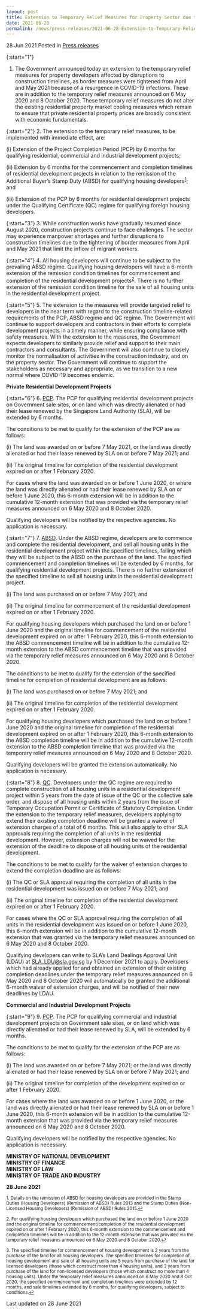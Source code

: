 ```yaml
---
layout: post
title: Extension to Temporary Relief Measures for Property Sector due to Coronavirus Disease 2019 (COVID-19) Pandemic
date: 2021-06-28
permalink: /news/press-releases/2021-06-28-Extension-to-Temporary-Relief-Measures-Property-Sector-due-to-COVID19 
---
```


28 Jun 2021 Posted in [Press releases](/news/press-releases)

{:start="1"}
1. The Government announced today an extension to the temporary relief measures for property developers affected by disruptions to construction timelines, as border measures were tightened from April and May 2021 because of a resurgence in COVID-19 infections. These are in addition to the temporary relief measures announced on 6 May 2020 and 8 October 2020. These temporary relief measures do not alter the existing residential property market cooling measures which remain to ensure that private residential property prices are broadly consistent with economic fundamentals.

{:start="2"}
2. The extension to the temporary relief measures, to be implemented with immediate effect, are:

   (i)	Extension of the Project Completion Period (PCP) by 6 months for qualifying residential, commercial and industrial development projects;

   (ii) Extension by 6 months for the commencement and completion timelines of residential development projects in relation to the remission of the Additional Buyer’s Stamp Duty (ABSD) for qualifying housing developers<sup><a href="#fn1" id="ref1">1</a></sup>;  and

   (iii) Extension of the PCP by 6 months for residential development projects under the Qualifying Certificate (QC) regime for qualifying foreign housing developers.

{:start="3"}
3. While construction works have gradually resumed since August 2020, construction projects continue to face challenges. The sector may experience manpower shortages and further disruptions to construction timelines due to the tightening of border measures from April and May 2021 that limit the inflow of migrant workers.

{:start="4"}
4. All housing developers will continue to be subject to the prevailing ABSD regime. Qualifying housing developers will have a 6-month extension of the remission condition timelines for commencement and completion of the residential development projects<sup><a href="#fn2" id="ref2">2</a></sup>.  There is no further extension of the remission condition timeline for the sale of all housing units in the residential development project. 

{:start="5"}
5. The extension to the measures will provide targeted relief to developers in the near term with regard to the construction timeline-related requirements of the PCP, ABSD regime and QC regime. The Government will continue to support developers and contractors in their efforts to complete development projects in a timely manner, while ensuring compliance with safety measures. With the extension to the measures, the Government expects developers to similarly provide relief and support to their main contractors and consultants. The Government will also continue to closely monitor the normalisation of activities in the construction industry, and on the property sector. The Government will continue to support the stakeholders as necessary and appropriate, as we transition to a new normal where COVID-19 becomes endemic.

<b>Private Residential Development Projects</b>

{:start="6"}
6. <u>PCP</u>. The PCP for qualifying residential development projects on Government sale sites, or on land which was directly alienated or had their lease renewed by the Singapore Land Authority (SLA), will be extended by 6 months. 

   The conditions to be met to qualify for the extension of the PCP are as follows:

   (i)	The land was awarded on or before 7 May 2021, or the land was directly alienated or had their lease renewed by SLA on or before 7 May 2021; and 
    
   (ii) The original timeline for completion of the residential development expired on or after 1 February 2020.

   For cases where the land was awarded on or before 1 June 2020, or where the land was directly alienated or had their lease renewed by SLA on or before 1 June 2020, this 6-month extension will be in addition to the cumulative 12-month extension that was provided via the temporary relief measures announced on 6 May 2020 and 8 October 2020.

   Qualifying developers will be notified by the respective agencies. No application is necessary. 

{:start="7"}
7. <u>ABSD</u>. Under the ABSD regime, developers are to commence and complete the residential development, and sell all housing units in the residential development project within the specified timelines,  failing which they will be subject to the ABSD on the purchase of the land. The specified commencement and completion timelines will be extended by 6 months, for qualifying residential development projects. There is no further extension of the specified timeline to sell all housing units in the residential development project.

   (i)	The land was purchased on or before 7 May 2021; and

   (ii) The original timeline for commencement of the residential development expired on or after 1 February 2020.

   For qualifying housing developers which purchased the land on or before 1 June 2020 and the original timeline for commencement of the residential development expired on or after 1 February 2020, this 6-month extension to the ABSD commencement timeline will be in addition to the cumulative 12-month extension to the ABSD commencement timeline that was provided via the temporary relief measures announced on 6 May 2020 and 8 October 2020.

   The conditions to be met to qualify for the extension of the specified timeline for completion of residential development are as follows:

   (i)	The land was purchased on or before 7 May 2021; and
   
   (ii) The original timeline for completion of the residential development expired on or after 1 February 2020.

   For qualifying housing developers which purchased the land on or before 1 June 2020 and the original timeline for completion of the residential development expired on or after 1 February 2020, this 6-month extension to the ABSD completion timeline will be in addition to the cumulative 12-month extension to the ABSD completion timeline that was provided via the temporary relief measures announced on 6 May 2020 and 8 October 2020.

   Qualifying developers will be granted the extension automatically. No application is necessary. 

{:start="8"}
8. <u>QC</u>. Developers under the QC regime are required to complete construction of all housing units in a residential development project within 5 years from the date of issue of the QC or the collective sale order, and dispose of all housing units within 2 years from the issue of Temporary Occupation Permit or Certificate of Statutory Completion. Under the extension to the temporary relief measures, developers applying to extend their existing completion deadline will be granted a waiver of extension charges of a total of 6 months. This will also apply to other SLA approvals requiring the completion of all units in the residential development. However, extension charges will not be waived for the extension of the deadline to dispose of all housing units of the residential development.

   The conditions to be met to qualify for the waiver of extension charges to extend the completion deadline are as follows:

   (i)	The QC or SLA approval requiring the completion of all units in the residential development was issued on or before 7 May 2021; and

   (ii) The original timeline for completion of the residential development expired on or after 1 February 2020.

   For cases where the QC or SLA approval requiring the completion of all units in the residential development was issued on or before 1 June 2020, this 6-month extension will be in addition to the cumulative 12-month extension that was granted via the temporary relief measures announced on 6 May 2020 and 8 October 2020.

   Qualifying developers can write to SLA’s Land Dealings Approval Unit (LDAU) at <a href="mailto:SLA_LDU@sla.gov.sg" target="new">SLA_LDU@sla.gov.sg</a> by 1 December 2021 to apply. Developers which had already applied for and obtained an extension of their existing completion deadlines under the temporary relief measures announced on 6 May 2020 and 8 October 2020 will automatically be granted the additional 6-month waiver of extension charges, and will be notified of their new deadlines by LDAU.

<b>Commercial and Industrial Development Projects</b>

{:start="9"}
9. <u>PCP</u>. The PCP for qualifying commercial and industrial development projects on Government sale sites, or on land which was directly alienated or had their lease renewed by SLA, will be extended by 6 months. 

   The conditions to be met to qualify for the extension of the PCP are as follows: 

   (i)	The land was awarded on or before 7 May 2021; or the land was directly alienated or had their lease renewed by SLA on or before 7 May 2021; and 

   (ii) The original timeline for completion of the development expired on or after 1 February 2020.

   For cases where the land was awarded on or before 1 June 2020, or the land was directly alienated or had their lease renewed by SLA on or before 1 June 2020, this 6-month extension will be in addition to the cumulative 12-month extension that was provided via the temporary relief measures announced on 6 May 2020 and 8 October 2020.

   Qualifying developers will be notified by the respective agencies. No application is necessary.


**MINISTRY OF NATIONAL DEVELOPMENT<br>
MINISTRY OF FINANCE<br>
MINISTRY OF LAW <br>
MINISTRY OF TRADE AND INDUSTRY**<br>

**28 June 2021**

<p><sup id="fn1">1. Details on the remission of ABSD for housing developers are provided in the Stamp Duties (Housing Developers) (Remission of ABSD) Rules 2013 and the Stamp Duties (Non-Licensed Housing Developers) (Remission of ABSD) Rules 2015.<a href="#ref1" title="Jump back to footnote 1 in the text.">↩</a></sup></p>
<p><sup id="fn2">2. For qualifying housing developers which purchased the land on or before 1 June 2020 and the original timeline for commencement/completion of the residential development expired on or after 1 February 2020, this 6-month extension to the commencement and completion timelines will be in addition to the 12-month extension that was provided via the temporary relief measures announced on 6 May 2020 and 8 October 2020.<a href="#ref2" title="Jump back to footnote 2 in the text.">↩</a></sup></p>
<p><sup id="fn3">3. The specified timeline for commencement of housing development is 2 years from the purchase of the land for all housing developers. The specified timelines for completion of housing development and sale of all housing units are 5 years from purchase of the land for licensed developers (those which construct more than 4 housing units), and 3 years from purchase of the land for non-licensed developers (those which construct no more than 4 housing units). Under the temporary relief measures announced on 6 May 2020 and 8 Oct 2020, the specified commencement and completion timelines were extended by 12 months, and sale timelines extended by 6 months, for qualifying developers, subject to conditions.<a href="#ref3" title="Jump back to footnote 3 in the text.">↩</a></sup></p>


<p class="right-side-updated">Last updated on 28 June 2021</p>
